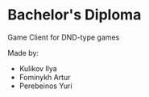 # Bachelor's Diploma

Game Client for DND-type games

Made by:
- Kulikov Ilya
- Fominykh Artur
- Perebeinos Yuri
